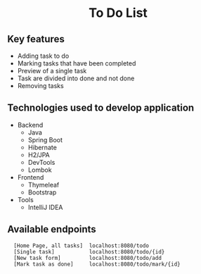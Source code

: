 <h1  align='center'>To Do List</h1>

## Key features
* Adding task to do
* Marking tasks that have been completed
* Preview of a single task
* Task are divided into done and not done
* Removing tasks

## Technologies used to develop application
* Backend
  - Java
  - Spring Boot
  - Hibernate
  - H2/JPA
  - DevTools
  - Lombok
* Frontend
  - Thymeleaf
  - Bootstrap
* Tools
  - IntelliJ IDEA

## Available endpoints

```
  [Home Page, all tasks]  localhost:8080/todo
  [Single task]           localhost:8080/todo/{id}
  [New task form]         localhost:8080/todo/add
  [Mark task as done]     localhost:8080/todo/mark/{id}
```


